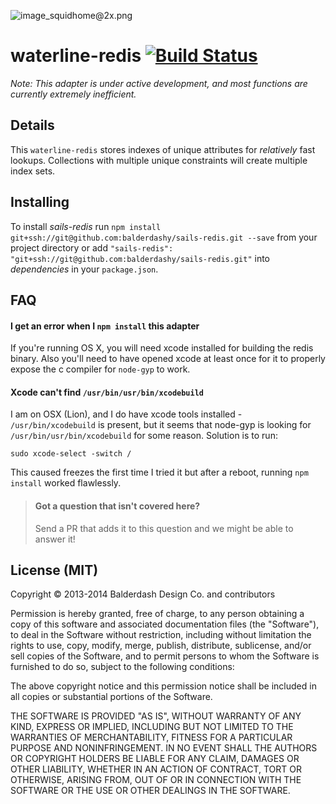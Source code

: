 ![image_squidhome@2x.png](http://i.imgur.com/RIvu9.png)

# waterline-redis [![Build Status](https://travis-ci.org/vanetix/sails-redis.png)](https://travis-ci.org/vanetix/sails-redis)

*Note: This adapter is under active development, and most functions are currently extremely inefficient.*

## Details

This `waterline-redis` stores indexes of unique attributes for *relatively* fast lookups. Collections with multiple unique constraints will create multiple index sets.

## Installing

To install *sails-redis* run `npm install git+ssh://git@github.com:balderdashy/sails-redis.git --save` from your project directory or add `"sails-redis": "git+ssh://git@github.com:balderdashy/sails-redis.git"` into *dependencies* in your `package.json`.

## FAQ

#### I get an error when I `npm install` this adapter

If you're running OS X, you will need xcode installed for building the redis binary.  Also you'll need to have opened xcode at least once for it to properly expose the c compiler for `node-gyp` to work.

#### Xcode can't find `/usr/bin/usr/bin/xcodebuild`
I am on OSX (Lion), and I do have xcode tools installed -  `/usr/bin/xcodebuild` is present, but it seems that node-gyp is looking for `/usr/bin/usr/bin/xcodebuild` for some reason.  Solution is to run:

```
sudo xcode-select -switch /
```

This caused freezes the first time I tried it but after a reboot, running `npm install` worked flawlessly.


> #### Got a question that isn't covered here?
>
> Send a PR that adds it to this question and we might be able to answer it!


## License (MIT)

Copyright © 2013-2014 Balderdash Design Co. and contributors

Permission is hereby granted, free of charge, to any person obtaining a copy
of this software and associated documentation files (the "Software"), to deal
in the Software without restriction, including without limitation the rights
to use, copy, modify, merge, publish, distribute, sublicense, and/or sell
copies of the Software, and to permit persons to whom the Software is
furnished to do so, subject to the following conditions:

The above copyright notice and this permission notice shall be included in
all copies or substantial portions of the Software.

THE SOFTWARE IS PROVIDED "AS IS", WITHOUT WARRANTY OF ANY KIND, EXPRESS OR
IMPLIED, INCLUDING BUT NOT LIMITED TO THE WARRANTIES OF MERCHANTABILITY,
FITNESS FOR A PARTICULAR PURPOSE AND NONINFRINGEMENT. IN NO EVENT SHALL THE
AUTHORS OR COPYRIGHT HOLDERS BE LIABLE FOR ANY CLAIM, DAMAGES OR OTHER
LIABILITY, WHETHER IN AN ACTION OF CONTRACT, TORT OR OTHERWISE, ARISING FROM,
OUT OF OR IN CONNECTION WITH THE SOFTWARE OR THE USE OR OTHER DEALINGS IN
THE SOFTWARE.
